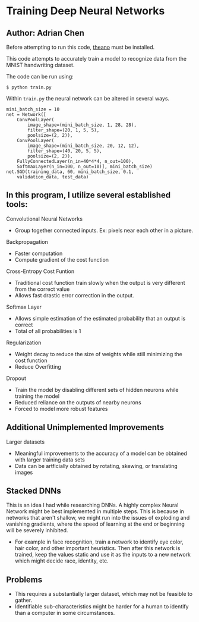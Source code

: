 # Training Deep Neural Networks
## Author: Adrian Chen

Before attempting to run this code, [theano](http://deeplearning.net/software/theano/) must be installed.

This code attempts to accurately train a model to recognize data from the MNIST handwriting dataset.

The code can be run using:
```
$ python train.py
```

Within ```train.py``` the neural network can be altered in several ways.

```
mini_batch_size = 10
net = Network([
    ConvPoolLayer(
    	image_shape=(mini_batch_size, 1, 28, 28), 
	    filter_shape=(20, 1, 5, 5), 
	    poolsize=(2, 2)),
    ConvPoolLayer(
    	image_shape=(mini_batch_size, 20, 12, 12), 
        filter_shape=(40, 20, 5, 5), 
        poolsize=(2, 2)),
    FullyConnectedLayer(n_in=40*4*4, n_out=100),
    SoftmaxLayer(n_in=100, n_out=10)], mini_batch_size)
net.SGD(training_data, 60, mini_batch_size, 0.1, 
    validation_data, test_data)
```

## In this program, I utilize several established tools:
Convolutional Neural Networks
* Group together connected inputs. Ex: pixels near each other in a picture.

Backpropagation
* Faster computation
* Compute gradient of the cost function

Cross-Entropy Cost Funtion
* Traditional cost function train slowly when the output is very different from the correct value
* Allows fast drastic error correction in the output.

Softmax Layer
* Allows simple estimation of the estimated probability that an output is correct
* Total of all probabilities is 1

Regularization
* Weight decay to reduce the size of weights while still minimizing the cost function
* Reduce Overfitting

Dropout
* Train the model by disabling different sets of hidden neurons while training the model
* Reduced reliance on the outputs of nearby neurons
* Forced to model more robust features

## Additional Unimplemented Improvements

Larger datasets
* Meaningful improvements to the accuracy of a model can be obtained with larger training data sets
* Data can be artficially obtained by rotating, skewing, or translating images

## Stacked DNNs
This is an idea I had while researching DNNs. A highly complex Neural Network might be best implemented in multiple steps. This is because in networks that aren't shallow, we might run into the issues of exploding and vanishing gradients, where the speed of learning at the end or beginning will be severely inhibited.
* For example in face recognition, train a network to identify eye color, hair color, and other important heuristics. Then after this network is trained, keep the values static and use it as the inputs to a new network which might decide race, identity, etc.
## Problems
* This requires a substantially larger dataset, which may not be feasible to gather.
* Identifiable sub-characteristics might be harder for a human to identify than a computer in some circumstances.

